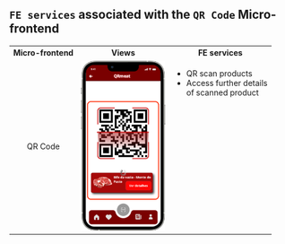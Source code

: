 ## `FE services` associated with the `QR Code` Micro-frontend

<table>
  <tr>
    <th>Micro-frontend</th>
    <th>Views</th>
    <th>FE services</th>
  </tr>
  <tr>
    <td rowspan="5" style="text-align: center;">QR Code</td>
    <td><img src="https://github.com/DuarteVDG/aw-project/blob/main/fe-services/images/QRCode.png?raw=true" style="width: 150px; height: auto;" /></td>
    <td style="vertical-align: top;">
      <ul>
        <li>QR scan products</li>
        <li>Access further details <br>of scanned product</li>
      </ul>
    </td>
  </tr>
</table>
